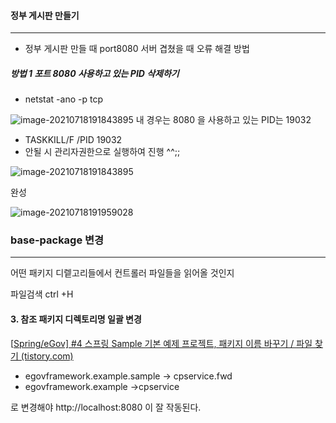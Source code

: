 #### 정부 게시판 만들기

---

* 정부 게시판 만들 때 port8080 서버 겹쳤을 때 오류 해결 방법 

[](https://aspring.tistory.com/aentry/Apache-Tomcat-%ED%8F%AC%ED%8A%B8-%EC%98%A4%EB%A5%98-%ED%95%B4%EA%B2%B0%ED%95%98%EA%B8%B0-Starting-Tomcat-v80-Server-at-localhost-has-encountered-a-ploblem-Port-8080-required-by-Tomcat-v80-Server-at-localhost-is-already-in-use)

##### 방법 1  포트 8080 사용하고 있는 PID 삭제하기 

* netstat -ano -p tcp


![image-20210718191843895](https://user-images.githubusercontent.com/82528589/126889808-fd073c52-f782-493f-992c-eb7a227259f3.png)
내 경우는 8080 을 사용하고 있는 PID는 19032 



* TASKKILL/F /PID 19032
* 안될 시 관리자권한으로 실행하여 진행 ^^;;

![image-20210718191843895](https://user-images.githubusercontent.com/82528589/126889811-8011630b-ed5c-4cc9-8bc9-40b0d6cc8e92.png)



완성

![image-20210718191959028](https://user-images.githubusercontent.com/82528589/126889814-bdd5a936-26ef-490b-ad18-83af7c3e2973.png)



### base-package 변경 

---

어떤 패키지 디렡고리들에서 컨트롤러 파일들을 읽어올 것인지 

파일검색 ctrl +H 



#### 3. 참조 패키지 디렉토리명 일괄 변경

[[Spring/eGov\] #4 스프링 Sample 기본 예제 프로젝트, 패키지 이름 바꾸기 / 파일 찾기 (tistory.com)](https://extsdd.tistory.com/100?category=851852)

* egovframework.example.sample -> cpservice.fwd
* egovframework.example ->cpservice

로 변경해야 http://localhost:8080 이 잘 작동된다. 

